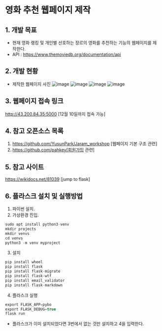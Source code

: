 # 영화 추천 웹페이지 제작
## 1. 개발 목표
- 현재 영화 랭킹 및 개인별 선호하는 장르의 영화를 추천하는 기능의 웹페이지를 제작한다.
- API : https://www.themoviedb.org/documentation/api

## 2. 개발 현황
- 제작한 웹페이지 사진
![image](https://user-images.githubusercontent.com/102304870/205879415-2dd5379a-053d-434e-9443-8b230c544434.png)
![image](https://user-images.githubusercontent.com/102304870/205879432-ec039f66-0c07-4181-aece-ec85582c2779.png)
![image](https://user-images.githubusercontent.com/102304870/205879445-abcb6525-232b-4438-b435-d24dd053a986.png)
![image](https://user-images.githubusercontent.com/102304870/205879461-52ed7cf9-8b6c-4a96-8e78-aab18f7490c2.png)

## 3. 웹페이지 접속 링크
http://43.200.84.35:5000 [12월 10일까지 접속 가능]

## 4. 참고 오픈소스 목록
1. https://github.com/YusunPark/Jaram_workshop [웹페이지 기본 구조 관련]
2. https://github.com/pahkey[회원가입 관련]

## 5. 참고 사이트
https://wikidocs.net/81039 [jump to flask]

## 6. 플라스크 설치 및 실행방법
1. 파이썬 설치.
2. 가상환경 진입.
```C
sudo apt install python3-venv
mkdir projects
mkdir venvs
cd venvs
python3 -m venv myproject
```
3. 설치
```C
pip install wheel
pip install flask
pip install flask-migrate
pip install flask-wtf
pip install email_validator
pip install flask-markdown
```
4. 플라스크 실행
```C
export FLASK_APP=pybo
export FLASK_DEBUG=true
flask run
```
- 플라스크가 이미 설치되었다면 3번에서 없는 것만 설치하고 4을 입력한다.
